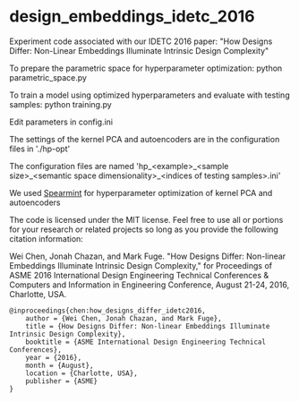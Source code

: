 # design_embeddings_idetc_2016
Experiment code associated with our IDETC 2016 paper: "How Designs Differ: Non-Linear Embeddings Illuminate Intrinsic Design Complexity"

To prepare the parametric space for hyperparameter optimization: python parametric_space.py

To train a model using optimized hyperparameters and evaluate with testing samples: python training.py

Edit parameters in config.ini

The settings of the kernel PCA and autoencoders are in the configuration files in './hp-opt'

The configuration files are named 'hp\_\<example\>\_\<sample size\>\_\<semantic space dimensionality\>\_\<indices of testing samples\>.ini'

We used [Spearmint](https://github.com/HIPS/Spearmint) for hyperparameter optimization of kernel PCA and autoencoders

The code is licensed under the MIT license. Feel free to use all or portions for your research or related projects so long as you provide the following citation information:

Wei Chen, Jonah Chazan, and Mark Fuge.  "How Designs Differ: Non-linear Embeddings Illuminate Intrinsic Design Complexity," for Proceedings of ASME 2016 International Design Engineering Technical Conferences & Computers and Information in Engineering Conference, August 21-24, 2016, Charlotte, USA.

    @inproceedings{chen:how_designs_differ_idetc2016,
        author = {Wei Chen, Jonah Chazan, and Mark Fuge},
        title = {How Designs Differ: Non-linear Embeddings Illuminate Intrinsic Design Complexity},
        booktitle = {ASME International Design Engineering Technical Conferences},
        year = {2016},
        month = {August},
        location = {Charlotte, USA},
        publisher = {ASME}
    }

